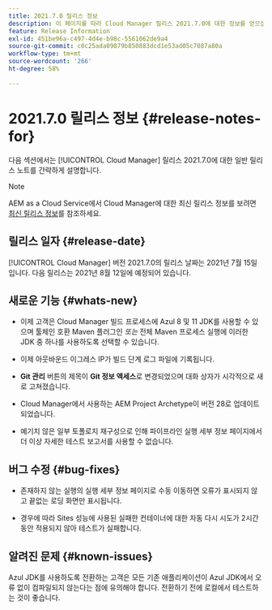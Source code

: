 ```yaml
---
title: 2021.7.0 릴리스 정보
description: 이 페이지를 따라 Cloud Manager 릴리스 2021.7.0에 대한 정보를 얻으십시오
feature: Release Information
exl-id: 451be96a-c497-4d4e-b98c-5561062de9a4
source-git-commit: c0c25ada09879b850883dcd1e53ad05c7087a80a
workflow-type: tm+mt
source-wordcount: '266'
ht-degree: 58%

---
```


# 2021.7.0 릴리스 정보 {#release-notes-for}

다음 섹션에서는 [!UICONTROL Cloud Manager] 릴리스 2021.7.0에 대한 일반 릴리스 노트를 간략하게 설명합니다.

>[!NOTE]
>AEM as a Cloud Service에서 Cloud Manager에 대한 최신 릴리스 정보를 보려면 [최신 릴리스 정보](https://experienceleague.adobe.com/docs/experience-manager-cloud-service/onboarding/getting-access/release-notes-cloud-manager/release-notes-cm-current.html?lang=en#getting-access)를 참조하세요.

## 릴리스 일자 {#release-date}

[!UICONTROL Cloud Manager] 버전 2021.7.0의 릴리스 날짜는 2021년 7월 15일입니다.
다음 릴리스는 2021년 8월 12일에 예정되어 있습니다.

## 새로운 기능 {#whats-new}

* 이제 고객은 Cloud Manager 빌드 프로세스에 Azul 8 및 11 JDK를 사용할 수 있으며 툴체인 호환 Maven 플러그인 *또는* 전체 Maven 프로세스 실행에 이러한 JDK 중 하나를 사용하도록 선택할 수 있습니다.

* 이제 아웃바운드 이그레스 IP가 빌드 단계 로그 파일에 기록됩니다.

* **Git 관리** 버튼의 제목이 **Git 정보 액세스**&#x200B;로 변경되었으며 대화 상자가 시각적으로 새로 고쳐졌습니다.

* Cloud Manager에서 사용하는 AEM Project Archetype이 버전 28로 업데이트되었습니다.

* 예기치 않은 일부 토폴로지 재구성으로 인해 파이프라인 실행 세부 정보 페이지에서 더 이상 자세한 테스트 보고서를 사용할 수 없습니다.

## 버그 수정 {#bug-fixes}

* 존재하지 않는 실행의 실행 세부 정보 페이지로 수동 이동하면 오류가 표시되지 않고 끝없는 로딩 화면만 표시됩니다.

* 경우에 따라 Sites 성능에 사용된 실패한 컨테이너에 대한 자동 다시 시도가 2시간 동안 적용되지 않아 테스트가 실패합니다.

## 알려진 문제 {#known-issues}

Azul JDK를 사용하도록 전환하는 고객은 모든 기존 애플리케이션이 Azul JDK에서 오류 없이 컴파일되지 않는다는 점에 유의해야 합니다. 전환하기 전에 로컬에서 테스트하는 것이 좋습니다.
